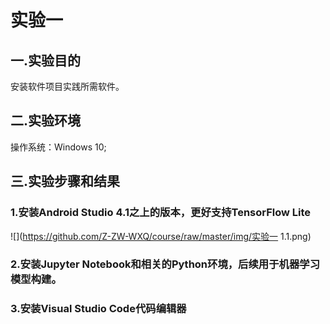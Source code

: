 # 实验一
## 一.实验目的
安装软件项目实践所需软件。
## 二.实验环境
操作系统：Windows 10;
## 三.实验步骤和结果
### 1.安装Android Studio 4.1之上的版本，更好支持TensorFlow Lite
![](https://github.com/Z-ZW-WXQ/course/raw/master/img/实验一 1.1.png) 
### 2.安装Jupyter Notebook和相关的Python环境，后续用于机器学习模型构建。

### 3.安装Visual Studio Code代码编辑器
